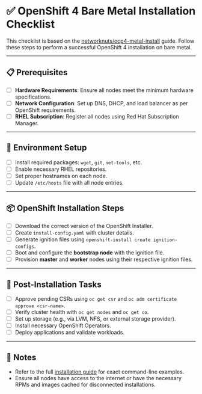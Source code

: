 # ✅ OpenShift 4 Bare Metal Installation Checklist

This checklist is based on the [networknuts/ocp4-metal-install](https://github.com/networknuts/ocp4-metal-install) guide. Follow these steps to perform a successful OpenShift 4 installation on bare metal.

---

## 📋 Prerequisites

- [ ] **Hardware Requirements**: Ensure all nodes meet the minimum hardware specifications.
- [ ] **Network Configuration**: Set up DNS, DHCP, and load balancer as per OpenShift requirements.
- [ ] **RHEL Subscription**: Register all nodes using Red Hat Subscription Manager.

---

## 🔧 Environment Setup

- [ ] Install required packages: `wget`, `git`, `net-tools`, etc.
- [ ] Enable necessary RHEL repositories.
- [ ] Set proper hostnames on each node.
- [ ] Update `/etc/hosts` file with all node entries.

---

## 📦 OpenShift Installation Steps

- [ ] Download the correct version of the OpenShift Installer.
- [ ] Create `install-config.yaml` with cluster details.
- [ ] Generate ignition files using `openshift-install create ignition-configs`.
- [ ] Boot and configure the **bootstrap node** with the ignition file.
- [ ] Provision **master** and **worker** nodes using their respective ignition files.

---

## 🚀 Post-Installation Tasks

- [ ] Approve pending CSRs using `oc get csr` and `oc adm certificate approve <csr-name>`.
- [ ] Verify cluster health with `oc get nodes` and `oc get co`.
- [ ] Set up storage (e.g., via LVM, NFS, or external storage provider).
- [ ] Install necessary OpenShift Operators.
- [ ] Deploy applications and validate workloads.

---

## 📎 Notes

- Refer to the full [installation guide](https://github.com/networknuts/ocp4-metal-install/blob/master/README.md) for exact command-line examples.
- Ensure all nodes have access to the internet or have the necessary RPMs and images cached for disconnected installations.

